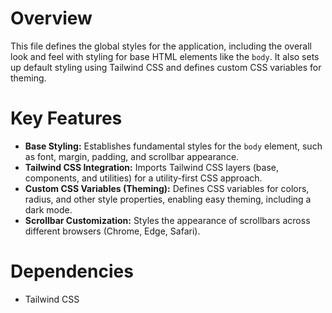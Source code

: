 # Overview

This file defines the global styles for the application, including the overall look and feel with styling for base HTML elements like the `body`. It also sets up default styling using Tailwind CSS and defines custom CSS variables for theming.

# Key Features

- **Base Styling:** Establishes fundamental styles for the `body` element, such as font, margin, padding, and scrollbar appearance.
- **Tailwind CSS Integration:** Imports Tailwind CSS layers (base, components, and utilities) for a utility-first CSS approach.
- **Custom CSS Variables (Theming):** Defines CSS variables for colors, radius, and other style properties, enabling easy theming, including a dark mode.
- **Scrollbar Customization:** Styles the appearance of scrollbars across different browsers (Chrome, Edge, Safari).

# Dependencies

- Tailwind CSS
